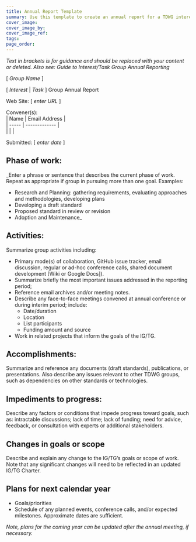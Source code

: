 ```yaml
---
title: Annual Report Template
summary: Use this template to create an annual report for a TDWG interest or task group. Click "edit this page" and then "Raw" (upper right) to view text to be copied.
cover_image: 
cover_image_by: 
cover_image_ref: 
tags: 
page_order: 
---
```


_Text in brackets is for guidance and should be replaced with your content or deleted. Also see: Guide to Interest/Task Group Annual Reporting_

<!-- **COPY THE TEXT BELOW THSI COMMENT**; then paste it into a new file in your repository with a name like "GRP_ABBREV-2018-annual-report.md" -->

\[ _Group Name_ \]

\[ _Interest_ | _Task_ \] Group Annual Report

Web Site:  \[ _enter URL_ \]
 
Convener(s):  
| Name  | Email Address |  
| ----- | ------------- |  
|       |               |  


Submitted:  \[ _enter date_ \]

## Phase of work:  
_Enter a phrase or sentence that describes the current phase of work.  Repeat as appropriate if group in pursuing more than one goal.  Examples:
- Research and Planning: gathering requirements, evaluating approaches and methodologies, developing plans
- Developing a draft standard
- Proposed standard in review or revision
- Adoption and Maintenance_

## Activities:
Summarize group activities including:
- Primary mode(s) of collaboration, GitHub issue tracker, email discussion, regular or ad-hoc conference calls, shared document development [Wiki or Google Docs]).
- Summarize briefly the most important issues addressed in the reporting period; 
- Reference email archives and/or meeting notes.
- Describe any face-to-face meetings convened at annual conference or during interim period; include:
  - Date/duration
  - Location
  - List participants
  - Funding amount and source
- Work in related projects that inform the goals of the IG/TG.

## Accomplishments:
Summarize and reference any documents (draft standards), publications, or presentations.
Also describe any issues relevant to other TDWG groups, such as dependencies on other standards or technologies. 

## Impediments to progress:
Describe any factors or conditions that impede progress toward goals, such as:  intractable discussions; lack of time; lack of funding; need for advice, feedback, or consultation with experts or additional stakeholders.

## Changes in goals or scope
Describe and explain any change to the IG/TG’s goals or scope of work.  Note that any significant changes will need to be reflected in an updated IG/TG Charter.

## Plans for next calendar year
- Goals/priorities
- Schedule of any planned events, conference calls, and/or expected milestones. Approximate dates are sufficient.

_Note, plans for the coming year can be updated after the annual meeting, if necessary._
